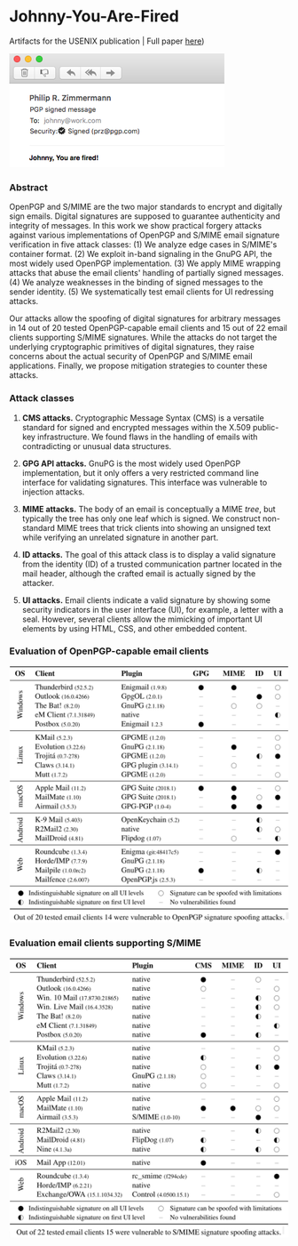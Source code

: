 # Johnny-You-Are-Fired
Artifacts for the USENIX publication | Full paper [here](paper.pdf))

![Forged PGP signature of Phil Zimmermann](assets/forged.png)

### Abstract
OpenPGP and S/MIME are the two major standards to encrypt and digitally sign emails. Digital signatures are supposed to guarantee authenticity and integrity of messages. In this work we show practical forgery attacks against various implementations of OpenPGP and S/MIME email signature verification in five attack classes: (1) We analyze edge cases in S/MIME's container format. (2) We exploit in-band signaling in the GnuPG API, the most widely used OpenPGP implementation. (3) We apply MIME wrapping attacks that abuse the email clients' handling of partially signed messages. (4) We analyze weaknesses in the binding of signed messages to the sender identity. (5) We systematically test email clients for UI redressing attacks.

Our attacks allow the spoofing of digital signatures for arbitrary messages in 14 out of 20 tested OpenPGP-capable email clients and 15 out of 22 email clients supporting S/MIME signatures. While the attacks do not target the underlying cryptographic primitives of digital signatures, they raise concerns about the actual security of OpenPGP and S/MIME email applications. Finally, we propose mitigation strategies to counter these attacks.

### Attack classes

1. **CMS attacks.** Cryptographic Message Syntax (CMS) is a versatile standard for signed and encrypted messages within the X.509 public-key infrastructure. We found flaws in the handling of emails with contradicting or unusual data structures.

2. **GPG API attacks.** GnuPG is the most widely used OpenPGP implementation, but it only offers a very restricted command line interface for validating signatures. This interface was vulnerable to injection attacks.

3. **MIME attacks.** The body of an email is conceptually a MIME *tree*, but typically the tree has only one leaf which is signed. We construct non-standard MIME trees that trick clients into showing an unsigned text while verifying an unrelated signature in another part.

4. **ID attacks.** The goal of this attack class is to display a valid signature from the identity (ID) of a trusted communication partner located in the mail header, although the crafted email is actually signed by the attacker.

5. **UI attacks.** Email clients indicate a valid signature by showing some security indicators in the user interface (UI), for example, a letter with a seal. However, several clients allow the mimicking of important UI elements by using HTML, CSS, and other embedded content.

### Evaluation of OpenPGP-capable email clients
![Evaluation of OpenPGP-capable email clients](assets/eval-pgp.png)

### Evaluation email clients supporting S/MIME
![Evaluation email clients supporting S/MIME](assets/eval-smime.png)
